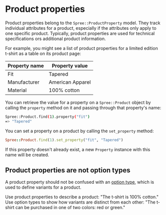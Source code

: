 # Product properties

Product properties belong to the `Spree::ProductProperty` model. They track
individual attributes for a product, especially if the attributes only apply to
one specific product. Typically, product properties are used for technical
specifications ors additional product information.

For example, you might see a list of product properties for a limited edition
t-shirt as a table on its product page:

| Property name | Property value   |
|---------------|------------------|
| Fit           | Tapered          |
| Manufacturer  | American Apparel |
| Material      | 100% cotton      |

You can retrieve the value for a property on a `Spree::Product` object by
calling the `property` method on it and passing through that property's name:

```bash
Spree::Product.find(1).property("fit")
=> "Tapered"
```

You can set a property on a product by calling the `set_property` method:

```ruby
Spree::Product.find(1).set_property("fit", "Tapered")
```

If this property doesn't already exist, a new `Property` instance with this name
will be created.

## Product properties are not option types

A product property should not be confused with an [option type][option-types],
which is used to define variants for a product.

Use product properties to describe a product: "The t-shirt is 100% cotton." Use
option types to show how variants are distinct from each other: "The t-shirt can
be purchased in one of two colors: red or green."

[option-types]: variants.md#option-types
